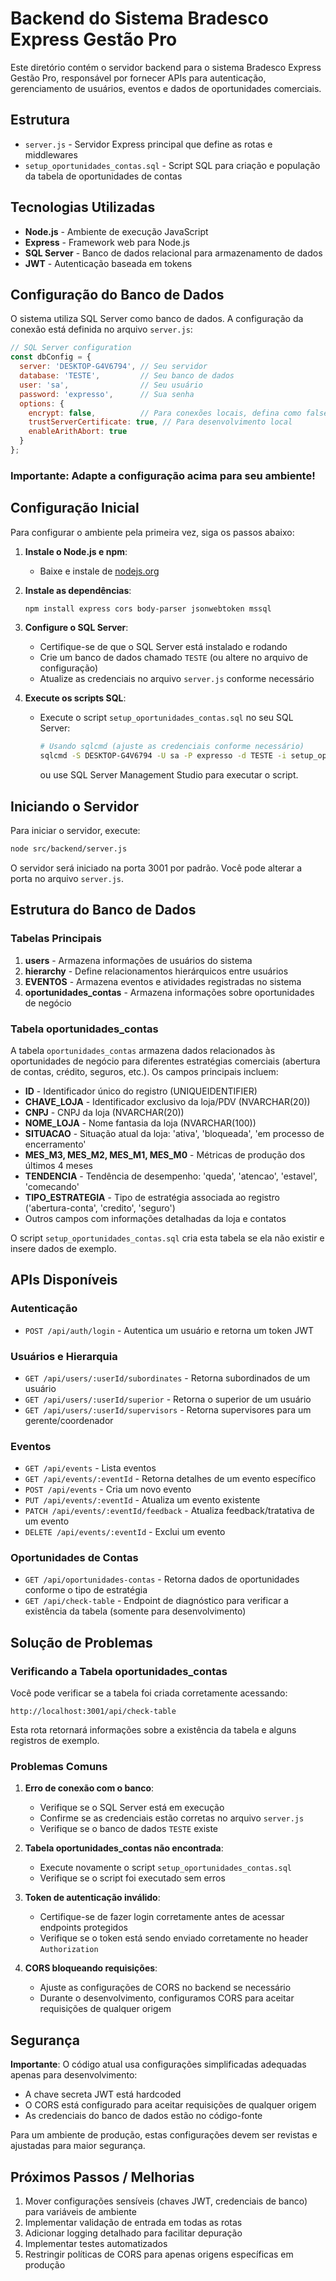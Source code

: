 # Backend do Sistema Bradesco Express Gestão Pro

Este diretório contém o servidor backend para o sistema Bradesco Express Gestão Pro, responsável por fornecer APIs para autenticação, gerenciamento de usuários, eventos e dados de oportunidades comerciais.

## Estrutura

- `server.js` - Servidor Express principal que define as rotas e middlewares
- `setup_oportunidades_contas.sql` - Script SQL para criação e população da tabela de oportunidades de contas

## Tecnologias Utilizadas

- **Node.js** - Ambiente de execução JavaScript
- **Express** - Framework web para Node.js
- **SQL Server** - Banco de dados relacional para armazenamento de dados
- **JWT** - Autenticação baseada em tokens

## Configuração do Banco de Dados

O sistema utiliza SQL Server como banco de dados. A configuração da conexão está definida no arquivo `server.js`:

```javascript
// SQL Server configuration
const dbConfig = {
  server: 'DESKTOP-G4V6794', // Seu servidor
  database: 'TESTE',         // Seu banco de dados
  user: 'sa',                // Seu usuário 
  password: 'expresso',      // Sua senha
  options: {
    encrypt: false,          // Para conexões locais, defina como false
    trustServerCertificate: true, // Para desenvolvimento local
    enableArithAbort: true
  }
};
```

### Importante: Adapte a configuração acima para seu ambiente!

## Configuração Inicial

Para configurar o ambiente pela primeira vez, siga os passos abaixo:

1. **Instale o Node.js e npm**:
   - Baixe e instale de [nodejs.org](https://nodejs.org/)

2. **Instale as dependências**:
   ```bash
   npm install express cors body-parser jsonwebtoken mssql
   ```

3. **Configure o SQL Server**:
   - Certifique-se de que o SQL Server está instalado e rodando
   - Crie um banco de dados chamado `TESTE` (ou altere no arquivo de configuração)
   - Atualize as credenciais no arquivo `server.js` conforme necessário

4. **Execute os scripts SQL**:
   - Execute o script `setup_oportunidades_contas.sql` no seu SQL Server:
     ```bash
     # Usando sqlcmd (ajuste as credenciais conforme necessário)
     sqlcmd -S DESKTOP-G4V6794 -U sa -P expresso -d TESTE -i setup_oportunidades_contas.sql
     ```
     ou use SQL Server Management Studio para executar o script.

## Iniciando o Servidor

Para iniciar o servidor, execute:

```bash
node src/backend/server.js
```

O servidor será iniciado na porta 3001 por padrão. Você pode alterar a porta no arquivo `server.js`.

## Estrutura do Banco de Dados

### Tabelas Principais

1. **users** - Armazena informações de usuários do sistema
2. **hierarchy** - Define relacionamentos hierárquicos entre usuários
3. **EVENTOS** - Armazena eventos e atividades registradas no sistema
4. **oportunidades_contas** - Armazena informações sobre oportunidades de negócio

### Tabela oportunidades_contas

A tabela `oportunidades_contas` armazena dados relacionados às oportunidades de negócio para diferentes estratégias comerciais (abertura de contas, crédito, seguros, etc.). Os campos principais incluem:

- **ID** - Identificador único do registro (UNIQUEIDENTIFIER)
- **CHAVE_LOJA** - Identificador exclusivo da loja/PDV (NVARCHAR(20))
- **CNPJ** - CNPJ da loja (NVARCHAR(20))
- **NOME_LOJA** - Nome fantasia da loja (NVARCHAR(100))
- **SITUACAO** - Situação atual da loja: 'ativa', 'bloqueada', 'em processo de encerramento'
- **MES_M3, MES_M2, MES_M1, MES_M0** - Métricas de produção dos últimos 4 meses
- **TENDENCIA** - Tendência de desempenho: 'queda', 'atencao', 'estavel', 'comecando'
- **TIPO_ESTRATEGIA** - Tipo de estratégia associada ao registro ('abertura-conta', 'credito', 'seguro')
- Outros campos com informações detalhadas da loja e contatos

O script `setup_oportunidades_contas.sql` cria esta tabela se ela não existir e insere dados de exemplo.

## APIs Disponíveis

### Autenticação

- `POST /api/auth/login` - Autentica um usuário e retorna um token JWT

### Usuários e Hierarquia

- `GET /api/users/:userId/subordinates` - Retorna subordinados de um usuário
- `GET /api/users/:userId/superior` - Retorna o superior de um usuário
- `GET /api/users/:userId/supervisors` - Retorna supervisores para um gerente/coordenador

### Eventos

- `GET /api/events` - Lista eventos
- `GET /api/events/:eventId` - Retorna detalhes de um evento específico
- `POST /api/events` - Cria um novo evento
- `PUT /api/events/:eventId` - Atualiza um evento existente
- `PATCH /api/events/:eventId/feedback` - Atualiza feedback/tratativa de um evento
- `DELETE /api/events/:eventId` - Exclui um evento

### Oportunidades de Contas

- `GET /api/oportunidades-contas` - Retorna dados de oportunidades conforme o tipo de estratégia
- `GET /api/check-table` - Endpoint de diagnóstico para verificar a existência da tabela (somente para desenvolvimento)

## Solução de Problemas

### Verificando a Tabela oportunidades_contas

Você pode verificar se a tabela foi criada corretamente acessando:

```
http://localhost:3001/api/check-table
```

Esta rota retornará informações sobre a existência da tabela e alguns registros de exemplo.

### Problemas Comuns

1. **Erro de conexão com o banco**: 
   - Verifique se o SQL Server está em execução
   - Confirme se as credenciais estão corretas no arquivo `server.js`
   - Verifique se o banco de dados `TESTE` existe

2. **Tabela oportunidades_contas não encontrada**:
   - Execute novamente o script `setup_oportunidades_contas.sql`
   - Verifique se o script foi executado sem erros

3. **Token de autenticação inválido**:
   - Certifique-se de fazer login corretamente antes de acessar endpoints protegidos
   - Verifique se o token está sendo enviado corretamente no header `Authorization`

4. **CORS bloqueando requisições**:
   - Ajuste as configurações de CORS no backend se necessário
   - Durante o desenvolvimento, configuramos CORS para aceitar requisições de qualquer origem

## Segurança

**Importante**: O código atual usa configurações simplificadas adequadas apenas para desenvolvimento:

- A chave secreta JWT está hardcoded
- O CORS está configurado para aceitar requisições de qualquer origem
- As credenciais do banco de dados estão no código-fonte

Para um ambiente de produção, estas configurações devem ser revistas e ajustadas para maior segurança.

## Próximos Passos / Melhorias

1. Mover configurações sensíveis (chaves JWT, credenciais de banco) para variáveis de ambiente
2. Implementar validação de entrada em todas as rotas
3. Adicionar logging detalhado para facilitar depuração
4. Implementar testes automatizados
5. Restringir políticas de CORS para apenas origens específicas em produção 